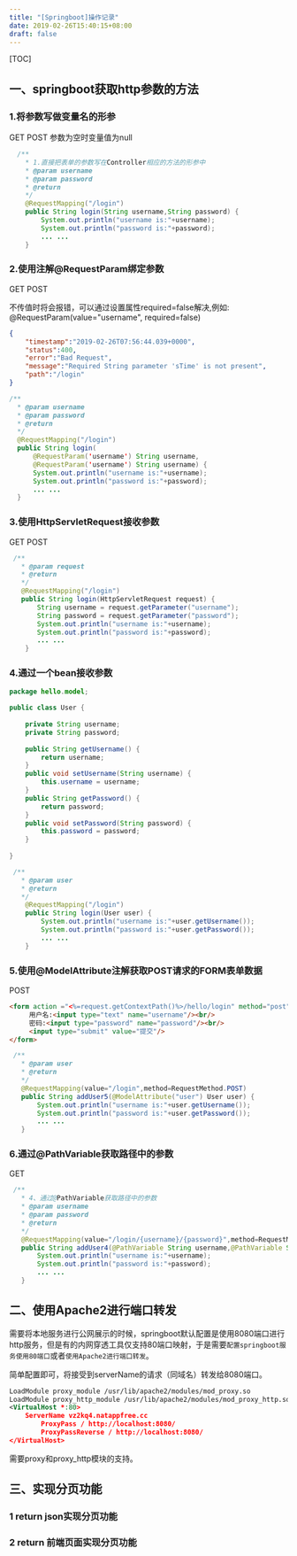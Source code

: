 ```yaml
---
title: "[Springboot]操作记录"
date: 2019-02-26T15:40:15+08:00
draft: false 
---
```

[TOC]

## 一、springboot获取http参数的方法

### 1.将参数写做变量名的形参

GET POST 参数为空时变量值为null

```java
  /**
    * 1.直接把表单的参数写在Controller相应的方法的形参中
    * @param username
    * @param password
    * @return
    */
    @RequestMapping("/login")
    public String login(String username,String password) {
        System.out.println("username is:"+username);
        System.out.println("password is:"+password);
        ... ...
    }
```

### 2.使用注解@RequestParam绑定参数

GET POST

不传值时将会报错，可以通过设置属性required=false解决,例如: @RequestParam(value="username", required=false)

```json
{
    "timestamp":"2019-02-26T07:56:44.039+0000",
    "status":400,
    "error":"Bad Request",
    "message":"Required String parameter 'sTime' is not present",
    "path":"/login"
}
```

```java
/**
  * @param username
  * @param password
  * @return
  */
  @RequestMapping("/login")
  public String login(
      @RequestParam('username') String username,
      @RequestParam('username') String username) {
      System.out.println("username is:"+username);
      System.out.println("password is:"+password);
      ... ...
  }
```

### 3.使用HttpServletRequest接收参数

GET POST

```java
 /**
   * @param request
   * @return
   */
   @RequestMapping("/login")
   public String login(HttpServletRequest request) {
       String username = request.getParameter("username");
       String password = request.getParameter("password");
       System.out.println("username is:"+username);
       System.out.println("password is:"+password);
       ... ...
    }
```

### 4.通过一个bean接收参数

```java
package hello.model;

public class User {
    
    private String username;
    private String password;
    
    public String getUsername() {
        return username;
    }
    public void setUsername(String username) {
        this.username = username;
    }
    public String getPassword() {
        return password;
    }
    public void setPassword(String password) {
        this.password = password;
    }
    
}
```

```java
 /**
   * @param user
   * @return
   */
    @RequestMapping("/login")
    public String login(User user) {
        System.out.println("username is:"+user.getUsername());
        System.out.println("password is:"+user.getPassword());
        ... ...
    }
```

### 5.使用@ModelAttribute注解获取POST请求的FORM表单数据

POST

```html
<form action ="<%=request.getContextPath()%>/hello/login" method="post"> 
     用户名:<input type="text" name="username"/><br/>
     密码:<input type="password" name="password"/><br/>
     <input type="submit" value="提交"/> 
</form> 
```

```java
 /**
   * @param user
   * @return
   */
   @RequestMapping(value="/login",method=RequestMethod.POST)
   public String addUser5(@ModelAttribute("user") User user) {
       System.out.println("username is:"+user.getUsername());
       System.out.println("password is:"+user.getPassword());
       ... ...
   }

```

### 6.通过@PathVariable获取路径中的参数

GET

```java
 /**
   * 4、通过@PathVariable获取路径中的参数
   * @param username
   * @param password
   * @return
   */
   @RequestMapping(value="/login/{username}/{password}",method=RequestMethod.GET)
   public String addUser4(@PathVariable String username,@PathVariable String password) {
       System.out.println("username is:"+username);
       System.out.println("password is:"+password);
       ... ...
   }
```
## 二、使用Apache2进行端口转发

需要将本地服务进行公网展示的时候，springboot默认配置是使用8080端口进行http服务，但是有的内网穿透工具仅支持80端口映射，于是需要`配置springboot服务使用80端口`或者`使用Apache2进行端口转发`。

简单配置即可，将接受到serverName的请求（同域名）转发给8080端口。

```xml
LoadModule proxy_module /usr/lib/apache2/modules/mod_proxy.so
LoadModule proxy_http_module /usr/lib/apache2/modules/mod_proxy_http.so
<VirtualHost *:80>
	ServerName vz2kq4.natappfree.cc
        ProxyPass / http://localhost:8080/
        ProxyPassReverse / http://localhost:8080/
</VirtualHost>
```

需要proxy和proxy_http模块的支持。

## 三、实现分页功能

### 1 return json实现分页功能

### 2 return 前端页面实现分页功能